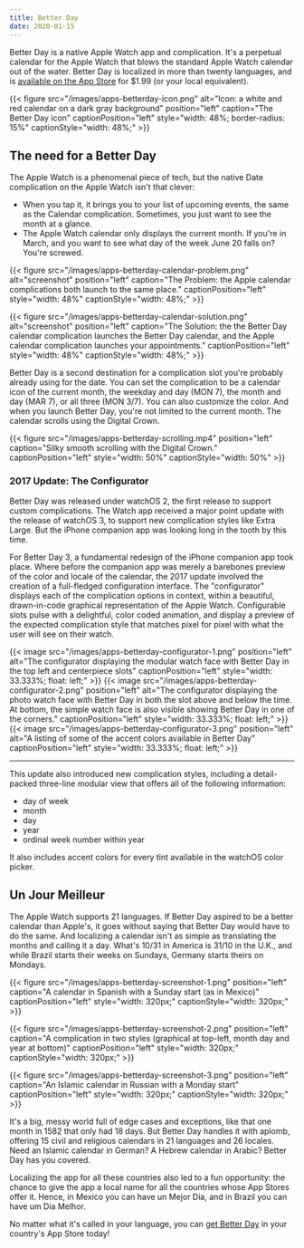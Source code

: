 ```yaml
---
title: Better Day
date: 2020-01-15
---
```


Better Day is a native Apple Watch app and complication. It's a perpetual calendar for the Apple Watch that blows the standard Apple Watch calendar out of the water. Better Day is localized in more than twenty languages, and is [available on the App Store](https://itunes.apple.com/us/app/better-day-a-complication/id1052023515) for $1.99 (or your local equivalent).

<!--more-->

{{< figure src="/images/apps-betterday-icon.png" alt="Icon: a white and red calendar on a dark gray background" position="left" caption="The Better Day icon" captionPosition="left" style="width: 48%; border-radius: 15%" captionStyle="width: 48%;" >}}

## The need for a Better Day

The Apple Watch is a phenomenal piece of tech, but the native Date complication on the Apple Watch isn't that clever:

* When you tap it, it brings you to your list of upcoming events, the same as the Calendar complication. Sometimes, you just want to see the month at a glance.
* The Apple Watch calendar only displays the current month. If you're in March, and you want to see what day of the week June 20 falls on? You're screwed.

{{< figure src="/images/apps-betterday-calendar-problem.png" alt="screenshot" position="left" caption="The Problem: the Apple calendar complications both launch to the same place." captionPosition="left" style="width: 48%" captionStyle="width: 48%;" >}}

{{< figure src="/images/apps-betterday-calendar-solution.png" alt="screenshot" position="left" caption="The Solution: the the Better Day calendar complication launches the Better Day calendar, and the Apple calendar complication launches your appointments." captionPosition="left" style="width: 48%" captionStyle="width: 48%;" >}}

Better Day is a second destination for a complication slot you're probably already using for the date. You can set the complication to be a calendar icon of the current month, the weekday and day (MON 7), the month and day (MAR 7), or all three (MON 3/7). You can also customize the color. And when you launch Better Day, you're not limited to the current month. The calendar scrolls using the Digital Crown.

{{< figure src="/images/apps-betterday-scrolling.mp4" position="left" caption="Silky smooth scrolling with the Digital Crown." captionPosition="left" style="width: 50%" captionStyle="width: 50%" >}}

### 2017 Update: The Configurator
Better Day was released under watchOS 2, the first release to support custom complications. The Watch app received a major point update with the release of watchOS 3, to support new complication styles like Extra Large. But the iPhone companion app was looking long in the tooth by this time. 

For Better Day 3, a fundamental redesign of the iPhone companion app took place. Where before the companion app was merely a barebones preview of the color and locale of the calendar, the 2017 update involved the creation of a full-fledged configuration interface. The "configurator" displays each of the complication options in context, within a beautiful, drawn-in-code graphical representation of the Apple Watch. Configurable slots pulse with a delightful, color coded animation, and display a preview of the expected complication style that matches pixel for pixel with what the user will see on their watch. 

{{< image src="/images/apps-betterday-configurator-1.png" position="left" alt="The configurator displaying the modular watch face with Better Day in the top left and centerpiece slots" captionPosition="left" style="width: 33.333%; float: left;" >}}
{{< image src="/images/apps-betterday-configurator-2.png" position="left" alt="The configurator displaying the photo watch face with Better Day in both the slot above and below the time. At bottom, the simple watch face is also visible showing Better Day in one of the corners." captionPosition="left" style="width: 33.333%; float: left;" >}}
{{< image src="/images/apps-betterday-configurator-3.png" position="left" alt="A listing of some of the accent colors available in Better Day" captionPosition="left" style="width: 33.333%; float: left;" >}}

---

This update also introduced new complication styles, including a detail-packed three-line modular view that offers all of the following information: 

* day of week
* month
* day
* year
* ordinal week number within year

It also includes accent colors for every tint available in the watchOS color picker. 

## Un Jour Meilleur

The Apple Watch supports 21 languages. If Better Day aspired to be a better calendar than Apple's, it goes without saying that Better Day would have to do the same. And localizing a calendar isn't as simple as translating the months and calling it a day. What's 10/31 in America is 31/10 in the U.K., and while Brazil starts their weeks on Sundays, Germany starts theirs on Mondays.

{{< figure src="/images/apps-betterday-screenshot-1.png" position="left" caption="A calendar in Spanish with a Sunday start (as in Mexico)" captionPosition="left" style="width: 320px;" captionStyle="width: 320px;" >}}

{{< figure src="/images/apps-betterday-screenshot-2.png" position="left" caption="A complication in two styles (graphical at top-left, month day and year at bottom)" captionPosition="left" style="width: 320px;" captionStyle="width: 320px;" >}}

{{< figure src="/images/apps-betterday-screenshot-3.png" position="left" caption="An Islamic calendar in Russian with a Monday start" captionPosition="left" style="width: 320px;" captionStyle="width: 320px;" >}}

It's a big, messy world full of edge cases and exceptions, like that one month in 1582 that only had 18 days. But Better Day handles it with aplomb, offering 15 civil and religious calendars in 21 languages and 26 locales. Need an Islamic calendar in German? A Hebrew calendar in Arabic? Better Day has you covered.

Localizing the app for all these countries also led to a fun opportunity: the chance to give the app a local name for all the countries whose App Stores offer it. Hence, in Mexico you can have un Mejor Dia, and in Brazil you can have um Dia Melhor.

No matter what it's called in your language, you can [get Better Day](https://itunes.apple.com/us/app/better-day-a-complication/id1052023515) in your country's App Store today!
